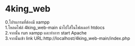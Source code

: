 # 4king_web
0.โปรแกรมที่ต้องมี xampp<br>
1.โหลดไฟล์ 4king_web-main นำไปใส่ในโฟลเดอร์ htdocs<br>
2.จากนั้น run xampp และทำการ start Apache<br>
3.จากนั้นเข้า link URL:http://localhost/4king_web-main/index.php 
